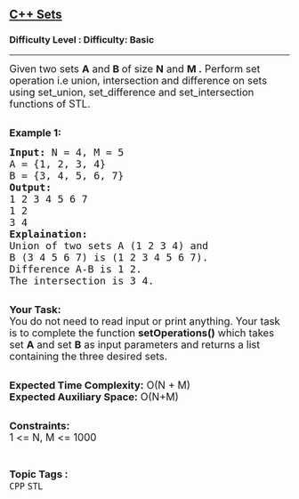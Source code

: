 <h2><a href="https://www.geeksforgeeks.org/problems/c-sets5648/1?page=10&difficulty=Basic&status=unsolved,attempted&sortBy=accuracy">C++ Sets</a></h2><h3>Difficulty Level : Difficulty: Basic</h3><hr><div class="problems_problem_content__Xm_eO"><p><span style="font-size:18px">Given two sets <strong>A</strong> and <strong>B </strong>of size <strong>N</strong> and <strong>M .</strong>&nbsp;Perform set operation i.e union, intersection and difference on sets using set_union, set_difference and set_intersection functions of&nbsp;STL.</span></p>

<p><br>
<span style="font-size:18px"><strong>Example 1:</strong></span></p>

<pre><span style="font-size:18px"><strong>Input:</strong> N = 4, M = 5
A = {1, 2, 3, 4}
B = {3, 4, 5, 6, 7}
<strong>Output:</strong>
1 2 3 4 5 6 7
1 2
3 4
<strong>Explaination:</strong> 
Union of two sets A (1 2 3 4) and 
B (3 4 5 6 7) is (1 2 3 4 5 6 7).
Difference A-B is 1 2.
The intersection is 3 4.</span></pre>

<p><br>
<span style="font-size:18px"><strong>Your Task:</strong><br>
You do not need to read input or print anything. Your task is to complete the function <strong>setOperations()</strong> which takes set <strong>A</strong> and set <strong>B</strong> as input parameters and returns a list containing the&nbsp;three desired sets.</span></p>

<p><br>
<span style="font-size:18px"><strong>Expected Time Complexity:</strong> O(N + M)<br>
<strong>Expected Auxiliary Space:</strong> O(N+M)</span></p>

<p><br>
<span style="font-size:18px"><strong>Constraints:</strong><br>
1 &lt;= N, M &lt;= 1000</span></p>
</div><br><p><span style=font-size:18px><strong>Topic Tags : </strong><br><code>CPP</code>&nbsp;<code>STL</code>&nbsp;